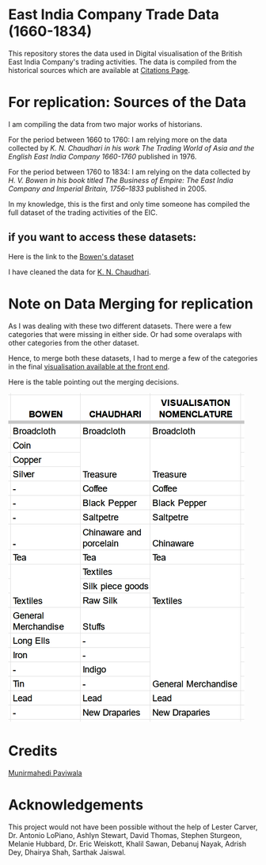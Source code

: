 # East India Company Trade Data (1660-1834)

This repository stores the data used in Digital visualisation of the British East India Company's trading activities. 
The data is compiled from the historical sources which are available at [Citations Page](https://github.com/munir-paviwala/eic-trade-data/blob/main/CITATION.cff).

# For replication: Sources of the Data

I am compiling the data from two major works of historians.

For the period between 1660 to 1760: I am relying more on the data collected by _K. N. Chaudhari in his work The Trading World of Asia and the English East India Company 1660-1760_ published in 1976.

For the period between 1760 to 1834: I am relying on the data collected by _H. V. Bowen in his book titled The Business of Empire: The East India Company and Imperial Britain, 1756–1833_ published in 2005.

In my knowledge, this is the first and only time someone has compiled the full dataset of the trading activities of the EIC.

## if you want to access these datasets:
Here is the link to the [Bowen's dataset](https://resources.amdigital.co.uk/eic/map/data/csv/data.csv)

I have cleaned the data for [K. N. Chaudhari](https://docs.google.com/spreadsheets/d/1hTDQB8CjsGwJyRuEdWOesOBuucD2lBb- ).


# Note on Data Merging for replication  

As I was dealing with these two different datasets. There were a few categories that were missing in either side. Or had some overalaps with other categories from the other dataset. 

Hence, to merge both these datasets, I had to merge a few of the categories in the final [visualisation available at the front end](munirpaviwala.com).   

Here is the table pointing out the merging decisions.

![](https://github.com/munir-paviwala/eic-trade-data/blob/main/merging_guide.png?raw=true)


# Credits

[Munirmahedi Paviwala](mailto:munir.paviwala@gmail.com)

# Acknowledgements

This project would not have been possible without the help of Lester Carver, Dr. Antonio LoPiano, Ashlyn Stewart, David Thomas, Stephen Sturgeon, Melanie Hubbard, Dr. Eric Weiskott, Khalil Sawan, Debanuj Nayak, Adrish Dey, Dhairya Shah, Sarthak Jaiswal.



